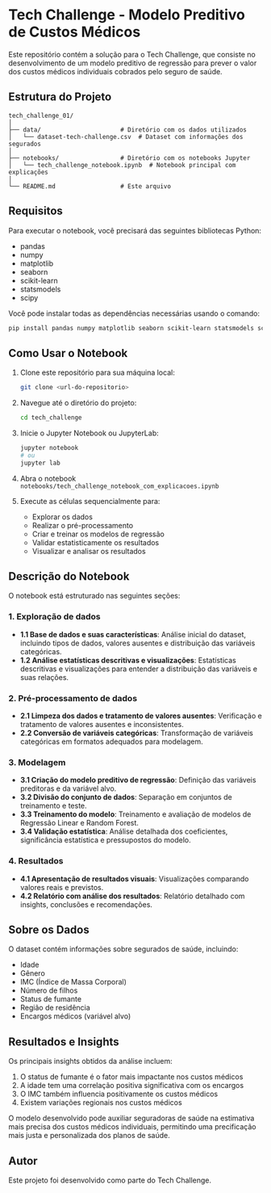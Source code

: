 # Tech Challenge - Modelo Preditivo de Custos Médicos

Este repositório contém a solução para o Tech Challenge, que consiste no desenvolvimento de um modelo preditivo de regressão para prever o valor dos custos médicos individuais cobrados pelo seguro de saúde.

## Estrutura do Projeto

```
tech_challenge_01/
│
├── data/                      # Diretório com os dados utilizados
│   └── dataset-tech-challenge.csv  # Dataset com informações dos segurados
│
├── notebooks/                 # Diretório com os notebooks Jupyter
│   └── tech_challenge_notebook.ipynb  # Notebook principal com explicações
│
└── README.md                  # Este arquivo
```

## Requisitos

Para executar o notebook, você precisará das seguintes bibliotecas Python:

- pandas
- numpy
- matplotlib
- seaborn
- scikit-learn
- statsmodels
- scipy

Você pode instalar todas as dependências necessárias usando o comando:

```bash
pip install pandas numpy matplotlib seaborn scikit-learn statsmodels scipy
```

## Como Usar o Notebook

1. Clone este repositório para sua máquina local:
   ```bash
   git clone <url-do-repositorio>
   ```

2. Navegue até o diretório do projeto:
   ```bash
   cd tech_challenge
   ```

3. Inicie o Jupyter Notebook ou JupyterLab:
   ```bash
   jupyter notebook
   # ou
   jupyter lab
   ```

4. Abra o notebook `notebooks/tech_challenge_notebook_com_explicacoes.ipynb`

5. Execute as células sequencialmente para:
   - Explorar os dados
   - Realizar o pré-processamento
   - Criar e treinar os modelos de regressão
   - Validar estatisticamente os resultados
   - Visualizar e analisar os resultados

## Descrição do Notebook

O notebook está estruturado nas seguintes seções:

### 1. Exploração de dados
- **1.1 Base de dados e suas características**: Análise inicial do dataset, incluindo tipos de dados, valores ausentes e distribuição das variáveis categóricas.
- **1.2 Análise estatísticas descritivas e visualizações**: Estatísticas descritivas e visualizações para entender a distribuição das variáveis e suas relações.

### 2. Pré-processamento de dados
- **2.1 Limpeza dos dados e tratamento de valores ausentes**: Verificação e tratamento de valores ausentes e inconsistentes.
- **2.2 Conversão de variáveis categóricas**: Transformação de variáveis categóricas em formatos adequados para modelagem.

### 3. Modelagem
- **3.1 Criação do modelo preditivo de regressão**: Definição das variáveis preditoras e da variável alvo.
- **3.2 Divisão do conjunto de dados**: Separação em conjuntos de treinamento e teste.
- **3.3 Treinamento do modelo**: Treinamento e avaliação de modelos de Regressão Linear e Random Forest.
- **3.4 Validação estatística**: Análise detalhada dos coeficientes, significância estatística e pressupostos do modelo.

### 4. Resultados
- **4.1 Apresentação de resultados visuais**: Visualizações comparando valores reais e previstos.
- **4.2 Relatório com análise dos resultados**: Relatório detalhado com insights, conclusões e recomendações.

## Sobre os Dados

O dataset contém informações sobre segurados de saúde, incluindo:
- Idade
- Gênero
- IMC (Índice de Massa Corporal)
- Número de filhos
- Status de fumante
- Região de residência
- Encargos médicos (variável alvo)

## Resultados e Insights

Os principais insights obtidos da análise incluem:

1. O status de fumante é o fator mais impactante nos custos médicos
2. A idade tem uma correlação positiva significativa com os encargos
3. O IMC também influencia positivamente os custos médicos
4. Existem variações regionais nos custos médicos

O modelo desenvolvido pode auxiliar seguradoras de saúde na estimativa mais precisa dos custos médicos individuais, permitindo uma precificação mais justa e personalizada dos planos de saúde.

## Autor

Este projeto foi desenvolvido como parte do Tech Challenge.
